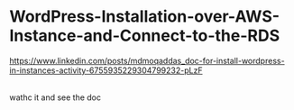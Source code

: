 # WordPress-Installation-over-AWS-Instance-and-Connect-to-the-RDS
https://www.linkedin.com/posts/mdmoqaddas_doc-for-install-wordpress-in-instances-activity-6755935229304799232-pLzF

<br>
wathc it and see the doc
